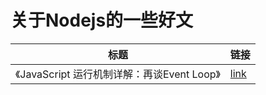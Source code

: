 # 关于Nodejs的一些好文

标题|链接
---|---
《JavaScript 运行机制详解：再谈Event Loop》|[link](http://www.ruanyifeng.com/blog/2014/10/event-loop.html)